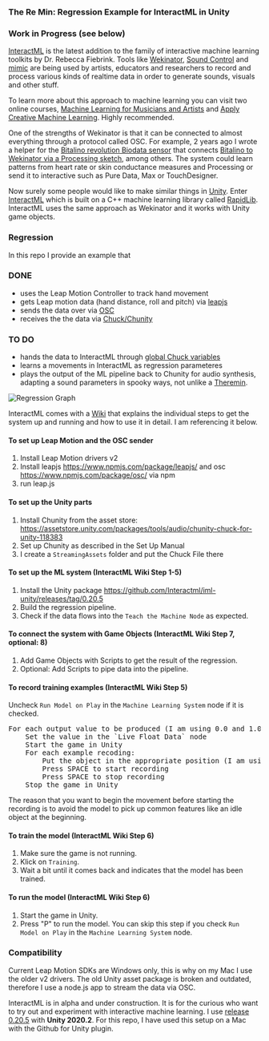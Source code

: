 ### The Re Min: Regression Example for InteractML in Unity

### Work in Progress (see below) 

[InteractML](http://interactml.com/) is the latest addition to the family of interactive machine learning toolkits by Dr. Rebecca Fiebrink. Tools like [Wekinator](http://www.wekinator.org/), [Sound Control](http://soundcontrolsoftware.com/) and [mimic](https://mimicproject.com) are being used by artists, educators and researchers to record and process various kinds of realtime data in order to generate sounds, visuals and other stuff. 

To learn more about this approach to machine learning you can visit two online courses, [Machine Learning for Musicians and Artists](https://www.kadenze.com/courses/machine-learning-for-musicians-and-artists/info) and [Apply Creative Machine Learning](https://www.futurelearn.com/courses/apply-creative-machine-learning). Highly recommended.

One of the strengths of Wekinator is that it can be connected to almost everything through a protocol called OSC. For example, 2 years ago I wrote a helper for the [Bitalino revolution Biodata sensor](https://bitalino.com/en/) that connects [Bitalino to Wekinator via a Processing sketch](https://github.com/i3games/p5_bitalino_helper), among others. The system could learn patterns from heart rate or skin conductance measures and Processing or send it to interactive such as Pure Data, Max or TouchDesigner. 

Now surely some people would like to make similar things in [Unity](https://unity.com/). Enter [InteractML](https://github.com/Interactml/iml-unity) which is built on a C++ machine learning library called [RapidLib](https://github.com/mzed/ofxRapidLib). InteractML uses the same approach as Wekinator and it works with Unity game objects. 

### Regression  

In this repo I provide an example that 

### DONE 

* uses the Leap Motion Controller to track hand movement
* gets Leap motion data (hand distance, roll and pitch) via [leapjs](https://www.npmjs.com/package/leapjs/)
* sends the data over via [OSC](https://www.npmjs.com/package/osc/)
* receives the the data via [Chuck/Chunity](http://chuck.stanford.edu/chunity/)

### TO DO

* hands the data to InteractML through [global Chuck variables](http://chuck.stanford.edu/chunity/documentation/#chuckintsyncer)
* learns a movements in InteractML as regression parameteres
* plays the output of the ML pipeline back to Chunity for audio synthesis, adapting a sound parameters in spooky ways, not unlike a [Theremin](https://en.wikipedia.org/wiki/Theremin). 

![Regression Graph](/Assets/Docs/InteractMLGraph.png)

InteractML comes with a [Wiki](https://github.com/Interactml/iml-unity/wiki) that explains the individual steps to get the system up and running and how to use it in detail. I am referencing it below. 

#### To set up Leap Motion and the OSC sender

1. Install Leap Motion drivers v2
2. Install leapjs https://www.npmjs.com/package/leapjs/ and osc https://www.npmjs.com/package/osc/ via npm
3. run leap.js 

#### To set up the Unity parts 

1. Install Chunity from the asset store: https://assetstore.unity.com/packages/tools/audio/chunity-chuck-for-unity-118383
2. Set up Chunity as described in the Set Up Manual
3. I create a `StreamingAssets` folder and put the Chuck File there

#### To set up the ML system (InteractML Wiki Step 1-5)

1. Install the Unity package https://github.com/Interactml/iml-unity/releases/tag/0.20.5 
2. Build the regression pipeline. 
3. Check if the data flows into the `Teach the Machine Node` as expected.

#### To connect the system with Game Objects (InteractML Wiki Step 7, optional: 8)

1. Add Game Objects with Scripts to get the result of the regression.
2. Optional: Add Scripts to pipe data into the pipeline.

#### To record training examples (InteractML Wiki Step 5)

Uncheck `Run Model on Play` in the `Machine Learning System` node if it is checked.

<pre>
For each output value to be produced (I am using 0.0 and 1.0):     
    Set the value in the `Live Float Data` node     
    Start the game in Unity    
    For each example recoding:   
        Put the object in the appropriate position (I am using down for 0.0 and up for 1.0)     
        Press SPACE to start recording    
        Press SPACE to stop recording     
    Stop the game in Unity    
</pre>

The reason that you want to begin the movement before starting the recording is to avoid the model to pick up common features like an idle object at the beginning.

#### To train the model (InteractML Wiki Step 6)

1. Make sure the game is not running.
2. Klick on `Training`.
3. Wait a bit until it comes back and indicates that the model has been trained.

#### To run the model (InteractML Wiki Step 6)

1. Start the game in Unity.    
2. Press "P" to run the model. You can skip this step if you check `Run Model on Play` in the `Machine Learning System` node. 

### Compatibility

Current Leap Motion SDKs are Windows only, this is why on my Mac I use the older v2 drivers. The old Unity asset package is broken and outdated, therefore I use a node.js app to stream the data via OSC.

InteractML is in alpha and under construction. It is for the curious who want to try out and experiment with interactive machine learning. I use [release 0.20.5](https://github.com/Interactml/iml-unity/releases/tag/0.20.5) with **Unity 2020.2**. For this repo, I have used this setup on a Mac with the Github for Unity plugin.
